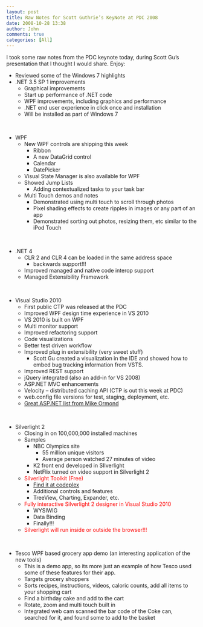 ```yaml
---
layout: post
title: Raw Notes for Scott Guthrie’s KeyNote at PDC 2008
date: 2008-10-28 13:38
author: John
comments: true
categories: [All]
---
```

<p>I took some raw notes from the PDC keynote today, during Scott Gu’s presentation that I thought I would share. Enjoy:</p>  <ul>   <li>Reviewed some of the Windows 7 highlights </li>    <li>.NET 3.5 SP 1 improvements      <ul>       <li>Graphical improvements </li>        <li>Start up performance of .NET code </li>        <li>WPF improvements, including graphics and performance </li>        <li>.NET end user experience in click once and installation </li>        <li>Will be installed as part of Windows 7 </li>     </ul>   </li> </ul>  <p>&#160;</p>  <ul>   <li>WPF      <ul>       <li>New WPF controls are shipping this week          <ul>           <li>Ribbon </li>            <li>A new DataGrid control </li>            <li>Calendar </li>            <li>DatePicker </li>         </ul>       </li>        <li>Visual State Manager is also available for WPF </li>        <li>Showed Jump Lists          <ul>           <li>Adding contextualized tasks to your task bar </li>         </ul>       </li>        <li>Multi Touch demos and notes          <ul>           <li>Demonstrated using multi touch to scroll through photos </li>            <li>Pixel shading effects to create ripples in images or any part of an app </li>            <li>Demonstrated sorting out photos, resizing them, etc similar to the iPod Touch </li>         </ul>       </li>     </ul>   </li> </ul>  <p>&#160;</p>  <ul>   <li>.NET 4      <ul>       <li>CLR 2 and CLR 4 can be loaded in the same address space          <ul>           <li>backwards support!!! </li>         </ul>       </li>        <li>Improved managed and native code interop support </li>        <li>Managed Extensibility Framework </li>     </ul>   </li> </ul>  <p>&#160;</p>  <ul>   <li>Visual Studio 2010      <ul>       <li>First public CTP was released at the PDC </li>        <li>Improved WPF design time experience in VS 2010 </li>        <li>VS 2010 is built on WPF </li>        <li>Multi monitor support </li>        <li>Improved refactoring support </li>        <li>Code visualizations </li>        <li>Better test driven workflow </li>        <li>Improved plug in extensibility (very sweet stuff)          <ul>           <li>Scott Gu created a visualization in the IDE and showed how to embed bug tracking information from VSTS. </li>         </ul>       </li>        <li>Improved REST support </li>        <li>jQuery integrated (also an add-in for VS 2008) </li>        <li>ASP.NET MVC enhancements </li>        <li>Velocity – distributed caching API (CTP is out this week at PDC) </li>        <li>web.config file versions for test, staging, deployment, etc. </li>        <li><a href="http://blogs.msdn.com/mikeormond/archive/2008/10/27/pdc-session-notes-asp-net-4-0-roadmap.aspx">Great ASP.NET list from Mike Ormond</a> </li>     </ul>   </li> </ul>  <p>&#160;</p>  <ul>   <li>Silverlight 2      <ul>       <li>Closing in on 100,000,000 installed machines </li>        <li>Samples          <ul>           <li>NBC Olympics site              <ul>               <li>55 million unique visitors </li>                <li>Average person watched 27 minutes of video </li>             </ul>           </li>            <li>K2 front end developed in SIlverlight </li>            <li>NetFlix turned on video support in Silverlight 2 </li>         </ul>       </li>        <li><font color="#ff0000">Silverlight Toolkit (Free)</font>           <ul>           <li><a href="http://www.codeplex.com/Silverlight/">Find it at codeplex</a> </li>            <li>Additional controls and features </li>            <li>TreeView, Charting, Expander, etc. </li>         </ul>       </li>        <li><font color="#ff0000">Fully interactive Silverlight 2 designer in Visual Studio 2010</font>           <ul>           <li>WYSIWIG </li>            <li>Data Binding </li>            <li>Finally!!! </li>         </ul>       </li>        <li><font color="#ff0000">Silverlight will run inside or outside the browser!!!</font> </li>     </ul>   </li> </ul>  <p>&#160;</p>  <ul>   <li>Tesco WPF based grocery app demo (an interesting application of the new tools)      <ul>       <li>This is a demo app, so its more just an example of how Tesco used some of these features for their app. </li>        <li>Targets grocery shoppers </li>        <li>Sorts recipes, instructions, videos, caloric counts, add all items to your shopping cart </li>        <li>Find a birthday cake and add to the cart </li>        <li>Rotate, zoom and multi touch built in </li>        <li>Integrated web cam scanned the bar code of the Coke can, searched for it, and found some to add to the basket </li>     </ul>   </li> </ul>

